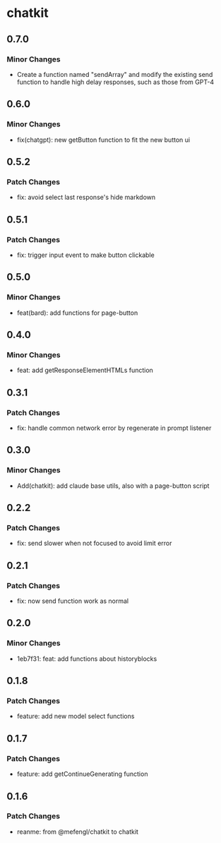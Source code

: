 # chatkit

## 0.7.0

### Minor Changes

- Create a function named "sendArray" and modify the existing send function to handle high delay responses, such as those from GPT-4

## 0.6.0

### Minor Changes

- fix(chatgpt): new getButton function to fit the new button ui

## 0.5.2

### Patch Changes

- fix: avoid select last response's hide markdown

## 0.5.1

### Patch Changes

- fix: trigger input event to make button clickable

## 0.5.0

### Minor Changes

- feat(bard): add functions for page-button

## 0.4.0

### Minor Changes

- feat: add getResponseElementHTMLs function

## 0.3.1

### Patch Changes

- fix: handle common network error by regenerate in prompt listener

## 0.3.0

### Minor Changes

- Add(chatkit): add claude base utils, also with a page-button script

## 0.2.2

### Patch Changes

- fix: send slower when not focused to avoid limit error

## 0.2.1

### Patch Changes

- fix: now send function work as normal

## 0.2.0

### Minor Changes

- 1eb7f31: feat: add functions about historyblocks

## 0.1.8

### Patch Changes

- feature: add new model select functions

## 0.1.7

### Patch Changes

- feature: add getContinueGenerating function

## 0.1.6

### Patch Changes

- reanme: from @mefengl/chatkit to chatkit
